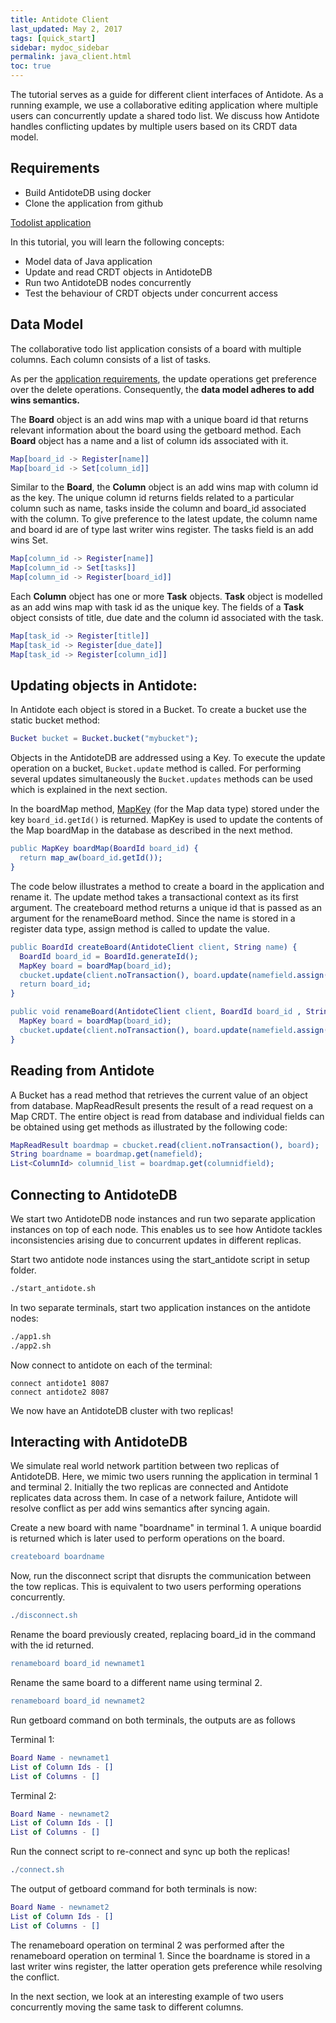 ```yaml
---
title: Antidote Client
last_updated: May 2, 2017
tags: [quick_start]
sidebar: mydoc_sidebar
permalink: java_client.html
toc: true
---
```


The tutorial serves as a guide for different client interfaces of Antidote. As a running example, we use a collaborative editing application where multiple users can concurrently update a shared todo list. We discuss how Antidote handles conflicting updates by multiple users based on its CRDT data model.

## Requirements

* Build AntidoteDB using docker
* Clone the application from github

[Todolist application](https://github.com/shraddhabarke/antidote-todolist)

In this tutorial, you will learn the following concepts:

 * Model data of Java application
 * Update and read CRDT objects in AntidoteDB
 * Run two AntidoteDB nodes concurrently
 * Test the behaviour of CRDT objects under concurrent access

## Data Model

The collaborative todo list application consists of a board with multiple columns. Each column consists of a list of tasks.

As per the [application requirements](https://github.com/shraddhabarke/antidote-todolist/blob/master/concurrent_cases.md), the update operations get preference over the delete operations. Consequently, the **data model adheres to add wins semantics.**

The **Board** object is an add wins map with a unique board id that returns relevant information about the board using the getboard method. Each **Board** object has a name and a list of column ids associated with it.

```erlang
Map[board_id -> Register[name]]
Map[board_id -> Set[column_id]]
```

Similar to the **Board**, the **Column** object is an add wins map with column id as the key. The unique column id returns fields related to a particular column such as name, tasks inside the column and board_id associated with the column. To give preference to the latest update, the column name and board id are of type last writer wins register. The tasks field is an add wins Set.

```erlang
Map[column_id -> Register[name]]
Map[column_id -> Set[tasks]]
Map[column_id -> Register[board_id]]
```

Each **Column** object has one or more **Task** objects. **Task** object is modelled as an add wins map with task id as the unique key. The fields of a **Task** object consists of title, due date and the column id associated with the task.

```erlang
Map[task_id -> Register[title]]
Map[task_id -> Register[due_date]]
Map[task_id -> Register[column_id]]
```

## Updating objects in Antidote:

In Antidote each object is stored in a Bucket. To create a bucket use the static bucket method:

```erlang
Bucket bucket = Bucket.bucket("mybucket");
```
Objects in the AntidoteDB are addressed using a Key. To execute the update operation on a bucket, ```Bucket.update``` method is called.
For performing several updates simultaneously the ```Bucket.updates``` methods can be used which is explained in the next section.

In the boardMap method, [MapKey](https://www.javadoc.io/doc/eu.antidotedb/antidote-java-client/0.1.0) (for the Map data type) stored under the key ```board_id.getId()``` is returned. MapKey is used to update the contents of the Map boardMap in the database as described in the next method.

```erlang
public MapKey boardMap(BoardId board_id) {
  return map_aw(board_id.getId());
}
```

The code below illustrates a method to create a board in the application and rename it. The update method takes a transactional context as its first argument. The createboard method returns a unique id that is passed as an argument for the renameBoard method. Since the name is stored in a register data type, assign method is called to update the value.

```erlang
public BoardId createBoard(AntidoteClient client, String name) {
  BoardId board_id = BoardId.generateId();
  MapKey board = boardMap(board_id);
  cbucket.update(client.noTransaction(), board.update(namefield.assign(name)));
  return board_id;
}
```

```erlang
public void renameBoard(AntidoteClient client, BoardId board_id , String newName) {
  MapKey board = boardMap(board_id);
  cbucket.update(client.noTransaction(), board.update(namefield.assign(newName)));
}
```

## Reading from Antidote

A Bucket has a read method that retrieves the current value of an object from database. MapReadResult presents the result of a read request on a Map CRDT. The entire object is read from database and individual fields can be obtained using get methods as illustrated by the following code:

```erlang
MapReadResult boardmap = cbucket.read(client.noTransaction(), board);
String boardname = boardmap.get(namefield);
List<ColumnId> columnid_list = boardmap.get(columnidfield);
```

## Connecting to AntidoteDB

We start two AntidoteDB node instances and run two separate application instances on top of each node. This enables us to see how Antidote tackles inconsistencies arising due to concurrent updates in different replicas.

Start two antidote node instances using the start_antidote script in setup folder.

```sh
./start_antidote.sh
```

In two separate terminals, start two application instances on the antidote nodes:

```sh
./app1.sh
./app2.sh
```

Now connect to antidote on each of the terminal:

```
connect antidote1 8087
connect antidote2 8087
```

We now have an AntidoteDB cluster with two replicas!

## Interacting with AntidoteDB

We simulate real world network partition between two replicas of AntidoteDB. Here, we mimic two users running the application in terminal 1 and terminal 2. Initially the two replicas are connected and Antidote replicates data across them. In case of a network failure, Antidote will resolve conflict as per add wins semantics after syncing again.

Create a new board with name "boardname" in terminal 1. A unique boardid is returned which is later used to perform operations on the board.

```erlang
createboard boardname
```

Now, run the disconnect script that disrupts the communication between the tow replicas. This is equivalent to two users performing operations concurrently.

```erlang
./disconnect.sh
```

Rename the board previously created, replacing board_id in the command with the id returned.

```erlang
renameboard board_id newnamet1
```

Rename the same board to a different name using terminal 2.

```erlang
renameboard board_id newnamet2
```

Run getboard command on both terminals, the outputs are as follows

Terminal 1:

```erlang
Board Name - newnamet1
List of Column Ids - []
List of Columns - []
```

Terminal 2:

```erlang
Board Name - newnamet2
List of Column Ids - []
List of Columns - []
```

Run the connect script to re-connect and sync up both the replicas!

```erlang
./connect.sh
```

The output of getboard command for both terminals is now:

```erlang
Board Name - newnamet2
List of Column Ids - []
List of Columns - []
```

The renameboard operation on terminal 2 was performed after the renameboard operation on terminal 1. Since the boardname is stored in a last writer wins register, the latter operation gets preference while resolving the conflict.

In the next section, we look at an interesting example of two users concurrently moving the same task to different columns.
